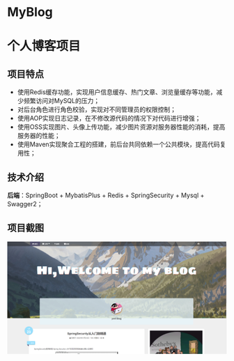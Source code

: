 # MyBlog

# 个人博客项目  
## 项目特点
* 使用Redis缓存功能，实现用户信息缓存、热门文章、浏览量缓存等功能，减少频繁访问对MySQL的压力；  
* 对后台角色进行角色校验，实现对不同管理员的权限控制；  
* 使用AOP实现日志记录，在不修改源代码的情况下对代码进行增强；  
* 使用OSS实现图片、头像上传功能，减少图片资源对服务器性能的消耗，提高服务器的性能；  
* 使用Maven实现聚合工程的搭建，前后台共同依赖一个公共模块，提高代码复用性；  

## 技术介绍
**后端**：SpringBoot + MybatisPlus + Redis + SpringSecurity + Mysql + Swagger2； 
## 项目截图
![image](https://github.com/Huuuuuuoo/my_blog/blob/master/blog%E5%9B%BE%E7%89%87/blog%E9%A1%B5%E9%9D%A2.png)
